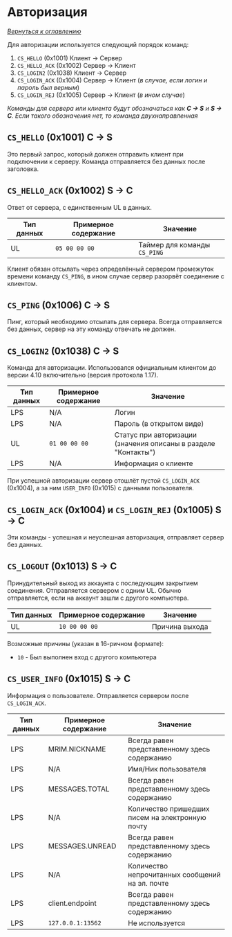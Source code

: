 # Авторизация

_[Вернуться к оглавлению](readme.md)_

Для авторизации используется следующий порядок команд:

1. `CS_HELLO` (0x1001) Клиент -> Сервер
2. `CS_HELLO_ACK` (0x1002) Сервер -> Клиент
3. `CS_LOGIN2` (0x1038) Клиент -> Сервер
4. `CS_LOGIN_ACK` (0x1004) Сервер -> Клиент (*в случае, если логин и пароль был верным*)
5. `CS_LOGIN_REJ` (0x1005) Сервер -> Клиент (*в ином случае*)

*Команды для сервера или клиента будут обозначаться как __C -> S__ и __S -> C__. Если такого обозначения нет, то команда двухнаправленная*

## `CS_HELLO` (0x1001) C -> S

Это первый запрос, который должен отправить клиент при подключении к серверу. Команда отправляется без данных после заголовка.

## `CS_HELLO_ACK` (0x1002) S -> C

Ответ от сервера, с единственным UL в данных. 

| Тип данных | Примерное содержание | Значение |
| ---------- | -------------------- | -------- |
| UL         | `05 00 00 00`        | Таймер для команды `CS_PING` |

Клиент обязан отсылать через определённый сервером промежуток времени команду `CS_PING`, в ином случае сервер разорвёт соединение с клиентом.

## `CS_PING` (0x1006) C -> S

Пинг, который необходимо отсылать для сервера. Всегда отправляется без данных, сервер на эту команду отвечать не должен.

## `CS_LOGIN2` (0x1038) C -> S

Команда для авторизации. Использовался официальным клиентом до версии 4.10 включительно (версия протокола 1.17).

| Тип данных | Примерное содержание | Значение |
| ---------- | -------------------- | -------- |
| LPS        | N/A                  | Логин |
| LPS        | N/A                  | Пароль (в открытом виде) |
| UL         | `01 00 00 00`        | Статус при авторизации (значения описаны в разделе "Контакты") |
| LPS        | N/A                  | Информация о клиенте |

При успешной авторизации сервер отошлёт пустой `CS_LOGIN_ACK` (0x1004), а за ним `USER_INFO` (0x1015) с данными пользователя.

## `CS_LOGIN_ACK` (0x1004) и `CS_LOGIN_REJ` (0x1005) S -> C

Эти команды - успешная и неуспешная авторизация, отправляет сервер без данных.

## `CS_LOGOUT` (0x1013) S -> C

Принудительный выход из аккаунта с последующим закрытием соединения. Отправляется сервером с одним UL. Обычно отправляется, если на аккаунт зашли с другого компьютера.

| Тип данных | Примерное содержание | Значение |
| ---------- | -------------------- | -------- |
| UL         | `10 00 00 00`        | Причина выхода |

Возможные причины (указан в 16-ричном формате):

* `10` - Был выполнен вход с другого компьютера

## `CS_USER_INFO` (0x1015) S -> C

Информация о пользователе. Отправляется сервером после `CS_LOGIN_ACK`.

| Тип данных | Примерное содержание | Значение |
| ---------- | -------------------- | -------- |
| LPS        | MRIM.NICKNAME        | Всегда равен представленному здесь содержанию |
| LPS        | N/A                  | Имя/Ник пользователя |
| LPS        | MESSAGES.TOTAL       | Всегда равен представленному здесь содержанию |
| LPS        | N/A                  | Количество пришедших писем на электронную почту |
| LPS        | MESSAGES.UNREAD      | Всегда равен представленному здесь содержанию |
| LPS        | N/A                  | Количество непрочитанных сообщений на эл. почте |
| LPS        | client.endpoint      | Всегда равен представленному здесь содержанию |
| LPS        | `127.0.0.1:13562`    | Не используется |

